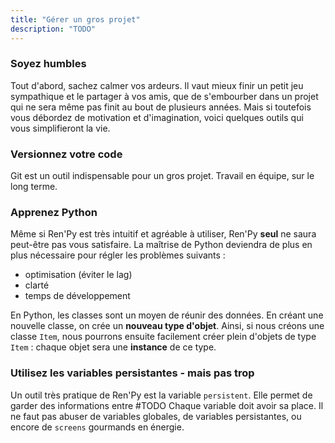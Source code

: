 ```yaml
---
title: "Gérer un gros projet"
description: "TODO"
---
```


### Soyez humbles

Tout d'abord, sachez calmer vos ardeurs. Il vaut mieux finir un petit jeu sympathique et le partager à vos amis, que de s'embourber dans un projet qui ne sera même pas finit au bout de plusieurs années. Mais si toutefois vous débordez de motivation et d'imagination, voici quelques outils qui vous simplifieront la vie.

### Versionnez votre code

Git est un outil indispensable pour un gros projet. Travail en équipe, sur le long terme.

### Apprenez Python

Même si Ren'Py est très intuitif et agréable à utiliser, Ren'Py **seul** ne saura peut-être pas vous satisfaire. La maîtrise de Python deviendra de plus en plus nécessaire pour régler les problèmes suivants :

-   optimisation (éviter le lag)
-   clarté
-   temps de développement

En Python, les classes sont un moyen de réunir des données. En créant une nouvelle classe, on crée un **nouveau type d'objet**. Ainsi, si nous créons une classe `Item`, nous pourrons ensuite facilement créer plein d'objets de type `Item` : chaque objet sera une **instance** de ce type.

### Utilisez les variables persistantes - mais pas trop

Un outil très pratique de Ren'Py est la variable `persistent`. Elle permet de garder des informations entre #TODO
Chaque variable doit avoir sa place. Il ne faut pas abuser de variables globales, de variables persistantes, ou encore de `screens` gourmands en énergie.
